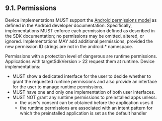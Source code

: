 ## 9.1\. Permissions

Device implementations MUST support the [Android permissions
model](http://developer.android.com/guide/topics/security/permissions.html) as
defined in the Android developer documentation. Specifically, implementations
MUST enforce each permission defined as described in the SDK documentation; no
permissions may be omitted, altered, or ignored. Implementations MAY add
additional permissions, provided the new permission ID strings are not in the
android.\* namespace.

Permissions with a protection level of dangerous are runtime permissions.
Applications with targetSdkVersion > 22 request them at runtime. Device
implementations:

*   MUST show a dedicated interface for the user to decide whether to grant the
requested runtime permissions and also provide an interface for the user to
manage runtime permissions.
*   MUST have one and only one implementation of both user interfaces.
*   MUST NOT grant any runtime permissions to preinstalled apps unless:
    *   the user's consent can be obtained before the application uses it
    *   the runtime permissions are associated with an intent pattern for which
the preinstalled application is set as the default handler

